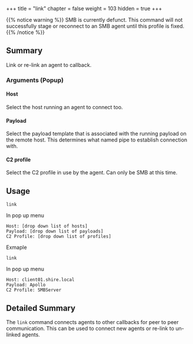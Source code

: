 +++
title = "link"
chapter = false
weight = 103
hidden = true
+++

{{% notice warning %}}
SMB is currently defunct. This command will not successfully stage or reconnect to an SMB agent until this profile is fixed.
{{% /notice %}}

## Summary
Link or re-link an agent to callback.

### Arguments (Popup)
#### Host
Select the host running an agent to connect too.

#### Payload
Select the payload template that is associated with the running payload on the remote host. This determines what named pipe to establish connection with.

#### C2 profile
Select the C2 profile in use by the agent. Can only be SMB at this time.

## Usage
```
link
```
In pop up menu
```
Host: [drop down list of hosts]
Payload: [drop down list of payloads] 
C2 Profile: [drop down list of profiles]
```

Exmaple
```
link
```
In pop up menu
```
Host: client01.shire.local
Payload: Apollo
C2 Profile: SMBServer
```

## Detailed Summary
The `link` command connects agents to other callbacks for peer to peer communication. This can be used to connect new agents or re-link to un-linked agents. 
